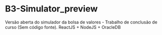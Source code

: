# B3-Simulator_preview
Versão aberta do simulador da bolsa de valores - Trabalho de conclusão de curso (Sem código fonte). ReactJS + NodeJS + OracleDB

